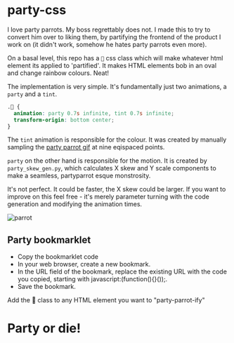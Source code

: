 # party-css
I love party parrots. My boss regrettably does not. I made this to try to convert him over to liking them, by partifying the frontend of the product I work on (it didn't work, somehow he hates party parrots even more).

On a basal level, this repo has a `🦜` css class which will make whatever html element its applied to 'partified'. It makes HTML elements bob in an oval and change rainbow colours. Neat!

The implementation is very simple. It's fundamentally just two animations, a `party` and a `tint`.

```css
.🦜 {
  animation: party 0.7s infinite, tint 0.7s infinite;
  transform-origin: bottom center;
}
```

The `tint` animation is responsible for the colour. It was created by manually sampling the [party parrot gif](https://cultofthepartyparrot.com/) at nine eqispaced points. 

`party` on the other hand is responsible for the motion. It is created by `party_skew_gen.py`, which calculates X skew and Y scale components to make a seamless, partyparrot esque monstrosity.

It's not perfect. It could be faster, the X skew could be larger. If you want to improve on this feel free - it's merely parameter turning with the code generation and modifying the animation times.

![parrot](https://cultofthepartyparrot.com/parrots/hd/parrot.gif)

## Party bookmarklet

- Copy the bookmarklet code
- In your web browser, create a new bookmark.
- In the URL field of the bookmark, replace the existing URL with the code you copied, starting with javascript:(function(){}());.
- Save the bookmark.

Add the 🦜 class to any HTML element you want to "party-parrot-ify"

# Party or die!




